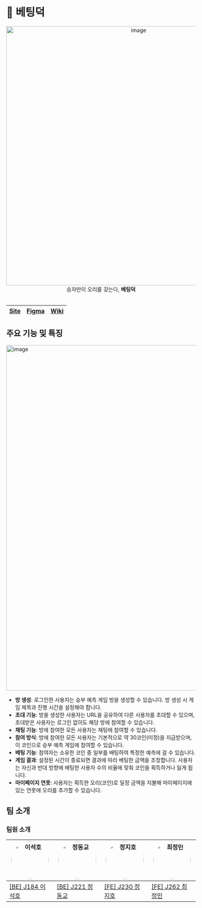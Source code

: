 # 🐤 베팅덕
<div align="center">
  <img width="688" alt="image" src="https://github.com/user-attachments/assets/518f9fbd-04e7-4abc-b9bb-7ac33fe764d1">
</div>

<div align="center">
  승자만이 오리를 갖는다, <b>베팅덕</b>
  <br>
  <br>
  
| [Site](http://175.45.205.245/) | [Figma](https://www.figma.com/design/G7rC9PmXC2tigM6xk6TgRS/boostcamp_web14_betting_duck?node-id=0-1&node-type=canvas&t=aVWRko6PzR7bRG9M-0) | [Wiki](https://github.com/boostcampwm-2024/web14-betting-duck/wiki) |
|--------------------------------|----------------------------------------------------------------------------------------------------------------|------------------------------------------------------------------|

</div>

## 주요 기능 및 특징

<img width="917" alt="image" src="https://github.com/user-attachments/assets/81deb355-96e6-4896-8142-d3d46e971a3f">

- **방 생성**: 로그인한 사용자는 승부 예측 게임 방을 생성할 수 있습니다. 방 생성 시 게임 제목과 진행 시간을 설정해야 합니다.
- **초대 기능**: 방을 생성한 사용자는 URL을 공유하여 다른 사용자를 초대할 수 있으며, 초대받은 사용자는 로그인 없이도 해당 방에 참여할 수 있습니다.
- **채팅 기능**: 방에 참여한 모든 사용자는 채팅에 참여할 수 있습니다.
- **참여 방식**: 방에 참여한 모든 사용자는 기본적으로 약 30코인(미정)을 지급받으며, 이 코인으로 승부 예측 게임에 참여할 수 있습니다.
- **베팅 기능**: 참여자는 소유한 코인 중 일부를 배팅하여 특정한 예측에 걸 수 있습니다.
- **게임 결과**: 설정된 시간이 종료되면 결과에 따라 베팅한 금액을 조정합니다. 사용자는 자신과 반대 방향에 배팅한 사용자 수의 비율에 맞춰 코인을 획득하거나 잃게 됩니다.
- **마이페이지 연못**: 사용자는 획득한 오리(코인)로 일정 금액을 지불해 마이페이지에 있는 연못에 오리를 추가할 수 있습니다.

## 팀 소개

### 팀원 소개

<img src="https://github.com/user-attachments/assets/53314e4f-19ce-44a4-ab16-97f11c6d0aa7" width="100" height="100" style="border-radius: 50%;" alt="이석호">|<img src="https://github.com/user-attachments/assets/177efdb0-c65f-495f-9ab2-bdfab7c5ca94" width="100" height="100" style="border-radius: 50%;" alt="정동교">|<img src="https://github.com/user-attachments/assets/e10e662d-63d9-4530-8b9a-6cb72132aba5" width="100" height="100" style="border-radius: 50%;" alt="정지호">|<img src="https://github.com/user-attachments/assets/31a2d926-f044-4796-a1ac-2a9f7da0e809" width="100" height="100" style="border-radius: 50%;" alt="최정민">
|-- | -- | -- | --
[[BE] J184 이석호](https://github.com/LLagoon3) | [[BE] J221 정동교](https://github.com/dngyj) | [[FE] J230 정지호](https://github.com/stop0ho) | [[FE] J262 최정민](https://github.com/sunub)

